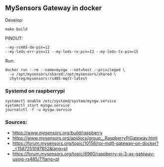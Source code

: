 ## MySensors Gateway in docker

Develop:
```
make build
```

PINOUT:
```
--my-rs485-de-pin=12
--my-leds-err-pin=11 --my-leds-rx-pin=13 --my-leds-tx-pin=15
```

Run:

```
docker run --rm --name=mysgw --net=host --privileged \
  -v /opt/mysensors/shared:/opt/mysensors/shared \
  chytreg/mysensors:rs485-mqtt-latest
```

### Systemd on raspberrypi

```
systemctl enable /etc/systemd/system/mysgw.service
systemctl start mysgw.service
journalctl -f -u mysgw.service
```

### Sources:
- https://www.mysensors.org/build/raspberry
- https://www.mysensors.org/apidocs/group__RaspberryPiGateway.html
- https://forum.mysensors.org/topic/10156/rpi-mqtt-gateway-on-docker?_=1587251097852&lang=pl
- https://forum.mysensors.org/topic/6960/raspberry-pi-3-as-gateway-using-rs485/7?lang=pl
